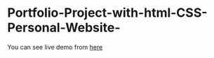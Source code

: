 # Portfolio-Project-with-html-CSS-Personal-Website-

You can see live demo from [here](https://ashiquddinpranto.github.io/Portfolio-Project-with-html-CSS-Personal-Website-/) 
